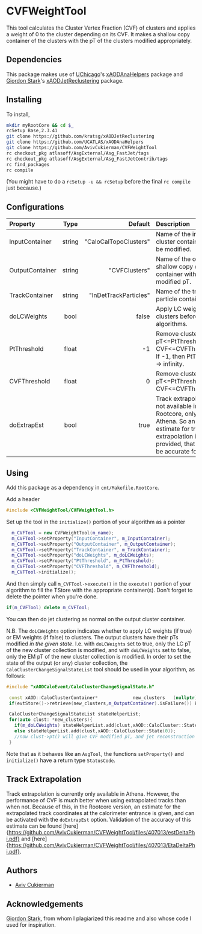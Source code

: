# CVFWeightTool
This tool calculates the Cluster Vertex Fraction (CVF) of clusters and applies a weight of 0 to the cluster depending on its CVF. It makes a shallow copy container of the clusters with the pT of the clusters modified appropriately.
## Dependencies
This package makes use of [UChicago](https://github.com/UCATLAS)'s [xAODAnaHelpers](https://github.com/UCATLAS/xAODAnaHelpers) package and [Giordon Stark](https://github.com/kratsg)'s [xAODJetReclustering](https://github.com/kratsg/xAODJetReclustering) package.

## Installing
To install,
```bash
mkdir myRootCore && cd $_
rcSetup Base,2.3.41
git clone https://github.com/kratsg/xAODJetReclustering
git clone https://github.com/UCATLAS/xAODAnaHelpers
git clone https://github.com/AvivCukierman/CVFWeightTool
rc checkout_pkg atlasoff/AsgExternal/Asg_FastJet/tags
rc checkout_pkg atlasoff/AsgExternal/Asg_FastJetContrib/tags
rc find_packages
rc compile
```
(You might have to do a `rcSetup -u && rcSetup` before the final `rc compile` just because.)


## Configurations

 Property           | Type                      | Default                   | Description
:-------------------|:-------------------------:|--------------------------:|:-------------------------------------------------------------------------------------
InputContainer   | string                    |    "CaloCalTopoClusters"                       | Name of the input cluster container to be modified.
OutputContainer  | string                    |    "CVFClusters"                       | Name of the output shallow copy cluster container with modified pT.
TrackContainer  | string                    |    "InDetTrackParticles"                       | Name of the track particle container.
doLCWeights       | bool                     | false                      | Apply LC weights to clusters before CVF algorithms.
PtThreshold       | float                     | -1                      | Remove clusters with pT<=PtThreshold and CVF<=CVFThreshold. If -1, then PtTreshold -> infinity.
CVFThreshold       | float                     | 0                      | Remove clusters with pT<=PtThreshold and CVF<=CVFThreshold.
doExtrapEst        | bool                     | true                      | Track extrapolation is not available in Rootcore, only in Athena. So an estimate for track extrapolation is provided, that should be accurate for |eta|<1.6.

## Using
Add this package as a dependency in `cmt/Makefile.RootCore`.

Add a header
```c++
#include <CVFWeightTool/CVFWeightTool.h>
```

Set up the tool in the `initialize()` portion of your algorithm as a pointer

```c++
  m_CVFTool = new CVFWeightTool(m_name);
  m_CVFTool->setProperty("InputContainer", m_InputContainer);
  m_CVFTool->setProperty("OutputContainer", m_OutputContainer);
  m_CVFTool->setProperty("TrackContainer", m_TrackContainer);
  m_CVFTool->setProperty("doLCWeights", m_doLCWeights);
  m_CVFTool->setProperty("PtThreshold", m_PtThreshold);
  m_CVFTool->setProperty("CVFThreshold", m_CVFThreshold);
  m_CVFTool->initialize();
```

And then simply call `m_CVFTool->execute()` in the `execute()` portion of your algorithm to fill the TStore with the appropriate container(s). Don't forget to delete the pointer when you're done.
```c++
if(m_CVFTool) delete m_CVFTool;
```

You can then do jet clustering as normal on the output cluster container.

N.B. The `doLCWeights` option indicates whether to apply LC weights (if true) or EM weights (if false) to clusters. The output clusters have their pTs modified *in the given state*. I.e. with `doLCWeights` set to true, only the LC pT of the new cluster collection is modified, and with `doLCWeights` set to false, only the EM pT of the new cluster collection is modified. In order to set the state of the output (or any) cluster collection, the `CaloClusterChangeSignalStateList` tool should be used in your algorithm, as follows:
```c++
#include "xAODCaloEvent/CaloClusterChangeSignalState.h"
```

```c++
 const xAOD::CaloClusterContainer*             new_clusters   (nullptr);
 if(evtStore()->retrieve(new_clusters,m_OutputContainer).isFailure()) Error(APP_NAME,"Could not retrieve the CVF cluster container");

 CaloClusterChangeSignalStateList stateHelperList;
 for(auto clust: *new_clusters){
   if(m_doLCWeights) stateHelperList.add(clust,xAOD::CaloCluster::State(1)); //default is calibrated but we can make it explicit anyway
   else stateHelperList.add(clust,xAOD::CaloCluster::State(0));
   //now clust->pt() will give CVF modified pT, and jet reconstruction will use CVF modified pT
 }
```

Note that as it behaves like an `AsgTool`, the functions `setProperty()` and `initialize()` have a return type `StatusCode`.

## Track Extrapolation
Track extrapolation is currently only available in Athena. However, the performance of CVF is much better when using extrapolated tracks than when not. Because of this, in the Rootcore version, an estimate for the extrapolated track coordinates at the calorimeter entrance is given, and can be activated with the `doExtrapEst` option. Validation of the accuracy of this estimate can be found [here]{https://github.com/AvivCukierman/CVFWeightTool/files/407013/estDeltaPhi.pdf} and [here]{https://github.com/AvivCukierman/CVFWeightTool/files/407013/EtaDeltaPhi.pdf}.

## Authors
- [Aviv Cukierman](https://github.com/AvivCukierman)

## Acknowledgements
[Giordon Stark](https://github.com/kratsg), from whom I plagiarized this readme and also whose code I used for inspiration.
